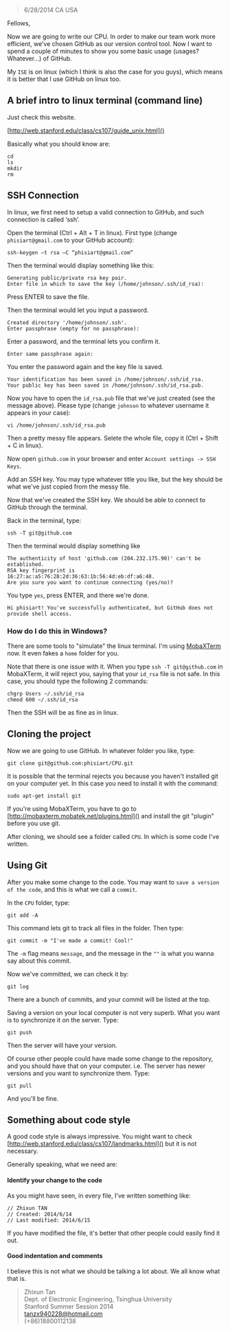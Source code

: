 >6/28/2014 CA USA

Fellows,
	
Now we are going to write our CPU. In order to make our team work more efficient, we’ve chosen GitHub as our version control tool. Now I want to spend a couple of minutes to show you some basic usage (usages? Whatever…) of GitHub.

My `ISE` is on linux (which I think is also the case for you guys), which means it is better that I use GitHub on linux too.

## A brief intro to linux terminal (command line)
Just check this website.

[http://web.stanford.edu/class/cs107/guide_unix.html]()

Basically what you should know are:

	cd
	ls
	mkdir
	rm

## SSH Connection

In linux, we first need to setup a valid connection to GitHub, and such connection is called ‘ssh’.

Open the terminal (Ctrl + Alt + T in linux). First type (change `phisiart@gmail.com` to your GitHub account):

	ssh-keygen –t rsa –C “phisiart@gmail.com”

Then the terminal would display something like this:

	Generating public/private rsa key pair.
	Enter file in which to save the key (/home/johnson/.ssh/id_rsa):

Press ENTER to save the file.

Then the terminal would let you input a password.

	Created directory '/home/johnson/.ssh'.
	Enter passphrase (empty for no passphrase):

Enter a password, and the terminal lets you confirm it.

	Enter same passphrase again:

You enter the password again and the key file is saved.

	Your identification has been saved in /home/johnson/.ssh/id_rsa.
	Your public key has been saved in /home/johnson/.ssh/id_rsa.pub.

Now you have to open the `id_rsa.pub` file that we've just created (see the message above). Please type (change `johnson` to whatever username it appears in your case):

	vi /home/johnson/.ssh/id_rsa.pub

Then a pretty messy file appears. Selete the whole file, copy it (Ctrl + Shift + C in linux).

Now open `github.com` in your browser and enter `Account settings -> SSH Keys`.

Add an SSH key. You may type whatever title you like, but the key should be what we've just copied from the messy file.

Now that we've created the SSH key. We should be able to connect to GitHub through the terminal.

Back in the terminal, type:

	ssh -T git@github.com

Then the terminal would display something like

	The authenticity of host 'github.com (204.232.175.90)' can't be established.
	RSA key fingerprint is 16:27:ac:a5:76:28:2d:36:63:1b:56:4d:eb:df:a6:48.
	Are you sure you want to continue connecting (yes/no)?

You type `yes`, press ENTER, and there we're done.

	Hi phisiart! You've successfully authenticated, but GitHub does not provide shell access.

### How do I do this in Windows?
There are some tools to "simulate" the linux terminal. I'm using [MobaXTerm](http://mobaxterm.mobatek.net/ "MobaXTerm") now. It even fakes a `home` folder for you.

Note that there is one issue with it. When you type `ssh -T git@github.com` in MobaXTerm, it will reject you, saying that your `id_rsa` file is not safe. In this case, you should type the following 2 commands:

	chgrp Users ~/.ssh/id_rsa
	chmod 600 ~/.ssh/id_rsa

Then the SSH will be as fine as in linux.

## Cloning the project
Now we are going to use GitHub. In whatever folder you like, type:

	git clone git@github.com:phisiart/CPU.git

It is possible that the terminal rejects you because you haven't installed git on your computer yet. In this case you need to install it with the command:
	
	sudo apt-get install git

If you're using MobaXTerm, you have to go to [http://mobaxterm.mobatek.net/plugins.html]() and install the git "plugin" before you use git.

After cloning, we should see a folder called `CPU`. In which is some code I've written.

## Using Git
After you make some change to the code. You may want to `save a version of the code`, and this is what we call a `commit`.

In the `CPU` folder, type:

	git add -A

This command lets git to track all files in the folder. Then type:

	git commit -m "I've made a commit! Cool!"

The `-m` flag means `message`, and the message in the `""` is what you wanna say about this commit.

Now we've committed, we can check it by:

	git log

There are a bunch of commits, and your commit will be listed at the top.

Saving a version on your local computer is not very superb. What you want is to synchronize it on the server. Type:

	git push

Then the server will have your version.

Of course other people could have made some change to the repository, and you should have that on your computer. i.e. The server has newer versions and you want to synchronize them. Type:

	git pull

And you'll be fine.

## Something about code style
A good code style is always impressive. You might want to check [http://web.stanford.edu/class/cs107/landmarks.html]() but it is not necessary.

Generally speaking, what we need are:

#### Identify your change to the code

As you might have seen, in every file, I've written something like:

	// Zhixun TAN
	// Created: 2014/6/14
	// Last modified: 2014/6/15

If you have modified the file, it's better that other people could easily find it out.

#### Good indentation and comments

I believe this is not what we should be talking a lot about. We all know what that is.


> Zhixun Tan<br />
> Dept. of Electronic Engineering, Tsinghua University<br />
> Stanford Summer Session 2014<br />
> tanzx940228@hotmail.com<br />
> (+86)18800112138

